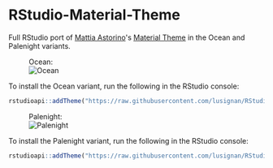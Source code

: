 # RStudio-Material-Theme

Full RStudio port of [Mattia Astorino](https://github.com/equinusocio)'s [Material Theme](https://github.com/material-theme/vsc-material-theme) in the Ocean and Palenight variants.


<figure>
    <figcaption>Ocean:</figcaption>
    <img src="https://github.com/lusignan/RStudio-Material-Theme/blob/main/img/Material-Ocean.png"
         alt="Ocean">    
</figure>

To install the Ocean variant, run the following in the RStudio console:
```r
rstudioapi::addTheme("https://raw.githubusercontent.com/lusignan/RStudio-Material-Theme/main/material-ocean.rstheme", apply = TRUE)
```

<figure>
    <figcaption>Palenight:</figcaption>
    <img src="https://github.com/lusignan/RStudio-Material-Theme/blob/main/img/material-palenight.png"
         alt="Palenight">
</figure>

To install the Palenight variant, run the following in the RStudio console:
```r
rstudioapi::addTheme("https://raw.githubusercontent.com/lusignan/RStudio-Material-Theme/main/material-palenight.rstheme", apply = TRUE)
```
